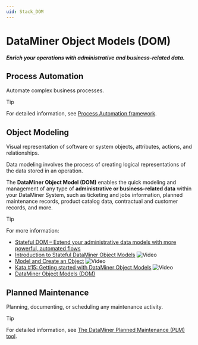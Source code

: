 ```yaml
---
uid: Stack_DOM
---
```


# DataMiner Object Models (DOM)

***Enrich your operations with administrative and business-related data.***

## Process Automation

Automate complex business processes.

> [!TIP]
> For detailed information, see [Process Automation framework](xref:PA_index).

## Object Modeling

Visual representation of software or system objects, attributes, actions, and relationships.

Data modeling involves the process of creating logical representations of the data stored in an operation.

The **DataMiner Object Model (DOM)** enables the quick modeling and management of any type of **administrative or business-related data** within your DataMiner System, such as ticketing and jobs information, planned maintenance records, product catalog data, contractual and customer records, and more.

> [!TIP]
> For more information:
>
> - [Stateful DOM – Extend your administrative data models with more powerful, automated flows](https://community.dataminer.services/stateful-doms-extend-your-administrative-data-models-with-more-powerful-automated-flows/)
> - [Introduction to Stateful DataMiner Object Models](https://www.youtube.com/watch?v=45vXfwKw9ts) ![Video](~/dataminer/images/video_Duo.png)
> - [Model and Create an Object](https://www.youtube.com/watch?v=TyoSP_IeBMg) ![Video](~/dataminer/images/video_Duo.png)
> - [Kata #15: Getting started with DataMiner Object Models](https://www.youtube.com/watch?v=c4RmylxOpfA) ![Video](~/dataminer/images/video_Duo.png)
> - [DataMiner Object Models (DOM)](xref:DOM)

## Planned Maintenance

Planning, documenting, or scheduling any maintenance activity.

> [!TIP]
> For detailed information, see [The DataMiner Planned Maintenance (PLM) tool](xref:DataMiner_PLM_Tool_Overview).
